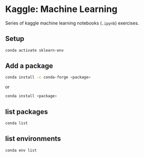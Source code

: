 # Kaggle: Machine Learning

Series of kaggle machine learning notebooks (`.ipynb`) exercises.

## Setup

```bash
conda activate sklearn-env
```

## Add a package

```bash
conda install -c conda-forge <package>
```

or

```bash
conda install <package>
```

## list packages

```bash
conda list
```

## list environments

```bash
conda env list
```
